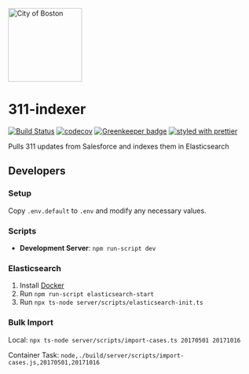 <img src="https://cloud.githubusercontent.com/assets/9234/19400090/8c20c53c-9222-11e6-937c-02bce55e5301.png" alt="City of Boston" width="150" />

# 311-indexer

[![Build Status](https://travis-ci.org/CityOfBoston/311-indexer.svg?branch=develop)](https://travis-ci.org/CityOfBoston/311-indexer)
[![codecov](https://codecov.io/gh/CityOfBoston/311-indexer/branch/develop/graph/badge.svg)](https://codecov.io/gh/CityOfBoston/311-indexer)
[![Greenkeeper badge](https://badges.greenkeeper.io/CityOfBoston/311-indexer.svg)](https://greenkeeper.io/)
[![styled with prettier](https://img.shields.io/badge/styled_with-prettier-ff69b4.svg)](https://github.com/prettier/prettier)

Pulls 311 updates from Salesforce and indexes them in Elasticsearch

## Developers

### Setup

Copy `.env.default` to `.env` and modify any necessary values.

### Scripts

 * **Development Server**: `npm run-script dev`

### Elasticsearch

 1. Install [Docker](https://www.docker.io/)
 1. Run `npm run-script elasticsearch-start`
 1. Run `npx ts-node server/scripts/elasticsearch-init.ts`

### Bulk Import

Local: `npx ts-node server/scripts/import-cases.ts 20170501 20171016`

Container Task: `node,./build/server/scripts/import-cases.js,20170501,20171016`
